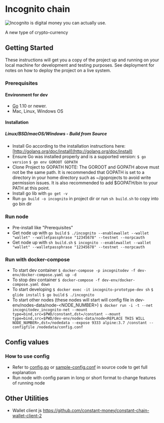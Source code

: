# Incognito chain

![Incognito is digital money you can actually use.](https://avatars2.githubusercontent.com/u/45321944?s=200&v=4)

A new type of crypto-currency

## Getting Started

These instructions will get you a copy of the project up and running on your local machine for development and testing purposes. See deployment for notes on how to deploy the project on a live system.

### Prerequisites

#### Environment for dev

- [Go](https://golang.org/) 1.10 or newer.
- Mac, Linux, Windows OS

#### Installation
##### Linux/BSD/macOS/Windows - Build from Source
- Install Go according to the installation instructions here: [http://golang.org/doc/install](http://golang.org/doc/install)
- Ensure Go was installed properly and is a supported version:
```$ go version```
```$ go env GOROOT GOPATH```
- Clone Project to GOPATH
NOTE: The GOROOT and GOPATH above must not be the same path. It is recommended that GOPATH is set to a directory in your home directory such as ~/goprojects to avoid write permission issues. It is also recommended to add $GOPATH/bin to your PATH at this point.
- Install go lib with `go get -v`
- Run `go build -o incognito` in project dir or run `sh build.sh` to copy into go bin dir

### Run node

- Pre-install like "Prerequisites"
- Get node up with `go build`
    `
    $ ./incognito --enablewallet --wallet "wallet" --walletpassphrase "12345678" --testnet --norpcauth
    `
- Get node up with `sh build.sh`
    `
    $ incognito --enablewallet --wallet "wallet" --walletpassphrase "12345678" --testnet --norpcauth
    `

### Run with docker-compose
* To start dev container
    `
    $ docker-compose -p incognitodev -f dev-env/docker-compose.yaml up -d
    `
* To stop dev container
    `
    $ docker-compose -f dev-env/docker-compose.yaml down
    `
* To start developing
    `
    $ docker exec -it incognito-prototype-dev sh
    `
    `
    $ glide install
    `
    `
    $ go build
    `
    `
    $ ./incognito
    `
* To start other nodes (these nodes will start will config file in dev-env/nodes-data/node-<NODE_NUMBER>)
    `
    $ docker run -i -t --net incognitodev_incognito-net --mount type=bind,src=$PWD/constant,dst=/constant --mount type=bind,src=$PWD/dev-env/nodes-data/node<REPLACE THIS WILL NODE_NUMBER>,dst=/nodedata --expose 9333 alpine:3.7 /constant --configfile /nodedata/config.conf
    `
## Config values
### How to use config
-   Refer to [config.go](https://github.com/constant-money/constant-chain/blob/master/config.go) or [sample-config.conf](https://github.com/ninjadotorg/constant/blob/master/sample-config.conf) in source code to get full explanation
-   Run node with config param in long or short format to change features of running node

## Other Utilities
-   Wallet client js https://github.com/constant-money/constant-chain-wallet-client-2
